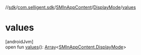 //[sdk](../../../../index.md)/[com.selligent.sdk](../../index.md)/[SMInAppContent](../index.md)/[DisplayMode](index.md)/[values](values.md)

# values

[androidJvm]\
open fun [values](values.md)(): [Array](https://kotlinlang.org/api/latest/jvm/stdlib/kotlin/-array/index.html)&lt;[SMInAppContent.DisplayMode](index.md)&gt;
